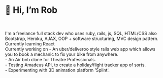 <h1> 👋 Hi, I’m Rob </h1> <br>
<p>  I'm a freelance full stack dev who uses ruby, rails, js, SQL, HTML/CSS also Bootstrap, Heroku, AJAX, OOP + software structuring, MVC design pattern.
  <br>
Currently learning React
  <br>
Currently working on - An uber/deliveroo style rails web app which allows you to book a mechanic to fix your bike from anywhere. <br>
                     - An Air bnb clone for Theatre Professionals. <br>
                     - Testing Amadeus API, to create a holiday/flight tracker app of sorts. <br>
                     - Experimenting with 3D animation platform 'Splint'.
